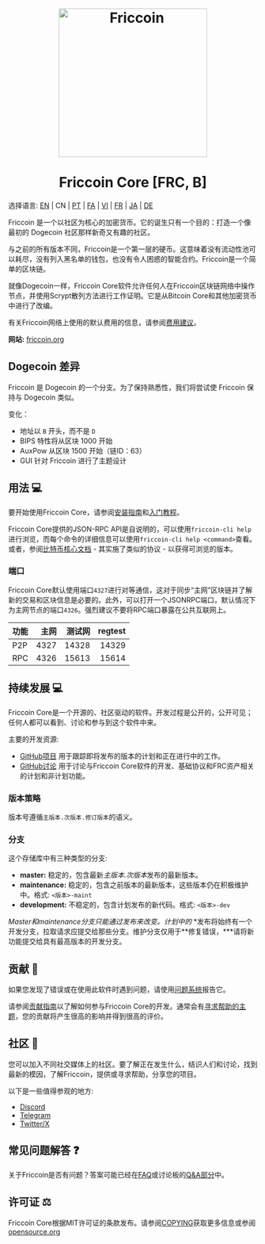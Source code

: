 <h1 align="center">
<img src="https://i.imgur.com/d9a8NfA.png" alt="Friccoin" width="300"/>
<br/><br/>
Friccoin Core [FRC, B]
</h1>

选择语言: [EN](./README.md) | CN | [PT](./README_pt_BR.md) | [FA](./README_fa_IR.md) | [VI](./README_vi_VN.md) | [FR](./README_fr_FR.md) | [JA](./README_ja_JP.md) | [DE](./README_ger_DE.md)

Friccoin 是一个以社区为核心的加密货币。它的诞生只有一个目的：打造一个像最初的 Dogecoin 社区那样新奇又有趣的社区。

与之前的所有版本不同，Friccoin是一个第一层的硬币。这意味着没有流动性池可以耗尽，没有列入黑名单的钱包，也没有令人困惑的智能合约。Friccoin是一个简单的区块链。

就像Dogecoin一样，Friccoin Core软件允许任何人在Friccoin区块链网络中操作节点，并使用Scrypt散列方法进行工作证明。它是从Bitcoin Core和其他加密货币中进行了改编。

有关Friccoin网络上使用的默认费用的信息，请参阅[费用建议](doc/fee-recommendation.md)。

**网站:** [friccoin.org](https://friccoin.org)

## Dogecoin 差异

Friccoin 是 Dogecoin 的一个分支。为了保持熟悉性，我们将尝试使 Friccoin 保持与 Dogecoin 类似。

变化：

* 地址以 `B` 开头，而不是 `D`
* BIPS 特性将从区块 1000 开始
* AuxPow 从区块 1500 开始（链ID：63）
* GUI 针对 Friccoin 进行了主题设计

## 用法 💻

要开始使用Friccoin Core，请参阅[安装指南](INSTALL.md)和[入门教程](doc/getting-started.md)。

Friccoin Core提供的JSON-RPC API是自说明的，可以使用`friccoin-cli help`进行浏览，而每个命令的详细信息可以使用`friccoin-cli help <command>`查看。或者，参阅[比特币核心文档](https://developer.bitcoin.org/reference/rpc/) - 其实施了类似的协议 - 以获得可浏览的版本。

### 端口

Friccoin Core默认使用端口`4327`进行对等通信，这对于同步“主网”区块链并了解新的交易和区块信息是必要的。此外，可以打开一个JSONRPC端口，默认情况下为主网节点的端口`4326`。强烈建议不要将RPC端口暴露在公共互联网上。

| 功能     | 主网    | 测试网  | regtest |
| :------- | ------: | ------: | ------: |
| P2P      |   4327 |   14328 |   14329 |
| RPC      |   4326 |   15613 |   15614 |

## 持续发展 💻

Friccoin Core是一个开源的、社区驱动的软件。开发过程是公开的，公开可见；任何人都可以看到、讨论和参与到这个软件中来。

主要的开发资源:

* [GitHub项目](https://github.com/Friccoin/Friccoin-core/projects) 用于跟踪即将发布的版本的计划和正在进行中的工作。
* [GitHub讨论](https://github.com/Friccoin/Friccoin-core/discussions) 用于讨论与Friccoin Core软件的开发、基础协议和FRC资产相关的计划和非计划功能。


### 版本策略
版本号遵循```主版本.次版本.修订版本```的语义。

### 分支
这个存储库中有三种类型的分支:

- **master:** 稳定的，包含最新*主版本.次版本*发布的最新版本。
- **maintenance:** 稳定的，包含之前版本的最新版本，这些版本仍在积极维护中。格式: ```<版本>-maint```
- **development:** 不稳定的，包含计划发布的新代码。格式: ```<版本>-dev```

*Master和maintenance分支只能通过发布来改变。计划中的*
*发布将始终有一个开发分支，拉取请求应提交给那些分支。维护分支仅用于**修复错误，***请将新功能提交给具有最高版本的开发分支。

## 贡献 🤝

如果您发现了错误或在使用此软件时遇到问题，请使用[问题系统](https://github.com/Friccoin/Friccoin-core/issues/new?assignees=&labels=bug&template=bug_report.md&title=%5Bbug%5D+)报告它。

请参阅[贡献指南](CONTRIBUTING.md)以了解如何参与Friccoin Core的开发。通常会有[寻求帮助的主题](https://github.com/Friccoin/Friccoin-core/labels/help%20wanted)，您的贡献将产生很高的影响并得到很高的评价。

## 社区 🐸

您可以加入不同社交媒体上的社区。要了解正在发生什么，结识人们和讨论，找到最新的模因，了解Friccoin，提供或寻求帮助，分享您的项目。

以下是一些值得参观的地方:


* [Discord](https://discord.gg/rqtkgwsk6j)
* [Telegram](https://t.me/fricscoin)
* [Twitter/X](https://x.com/friccoinpow)

## 常见问题解答 ❓

关于Friccoin是否有问题？答案可能已经在[FAQ](doc/FAQ.md)或讨论板的[Q&A部分](https://github.com/Friccoin/Friccoin-core/discussions/categories/q-a)中。

## 许可证 ⚖️
Friccoin Core根据MIT许可证的条款发布。请参阅[COPYING](COPYING)获取更多信息或参阅[opensource.org](https://opensource.org/licenses/MIT)
